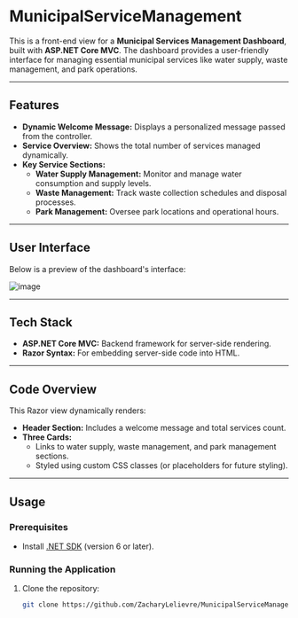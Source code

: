 # MunicipalServiceManagement

This is a front-end view for a **Municipal Services Management Dashboard**, built with **ASP.NET Core MVC**. The dashboard provides a user-friendly interface for managing essential municipal services like water supply, waste management, and park operations.

---

## Features

- **Dynamic Welcome Message:** Displays a personalized message passed from the controller.
- **Service Overview:** Shows the total number of services managed dynamically.
- **Key Service Sections:**
  - **Water Supply Management:** Monitor and manage water consumption and supply levels.
  - **Waste Management:** Track waste collection schedules and disposal processes.
  - **Park Management:** Oversee park locations and operational hours.

---

## User Interface

Below is a preview of the dashboard's interface:

![image](https://github.com/user-attachments/assets/8907ebd3-75dd-48be-97a3-93020a26926d)

---

## Tech Stack

- **ASP.NET Core MVC:** Backend framework for server-side rendering.
- **Razor Syntax:** For embedding server-side code into HTML.

---

## Code Overview

This Razor view dynamically renders:
- **Header Section:** Includes a welcome message and total services count.
- **Three Cards:**
  - Links to water supply, waste management, and park management sections.
  - Styled using custom CSS classes (or placeholders for future styling).

---

## Usage

### Prerequisites

- Install [.NET SDK](https://dotnet.microsoft.com/download) (version 6 or later).

### Running the Application

1. Clone the repository:
   ```bash
   git clone https://github.com/ZacharyLelievre/MunicipalServiceManagement.git
